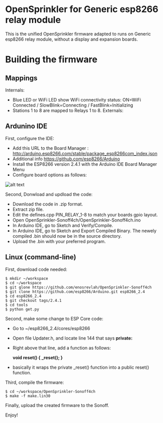 # **OpenSprinkler for Generic esp8266 relay module**

This is the unified OpenSprinkler firmware adapted to runs on Generic esp8266 relay module, without a display and expansion boards.


# Building the firmware

## Mappings

Internals:
  - Blue LED or WiFi LED show WiFi connectivity status: ON=WiFi Connected / SlowBlink=Connecting / FastBlink=Initializing
  - Stations 1 to 8 are mapped to Relays 1 to 8.
Externals:


## Ardunino IDE

First, configure the IDE:
  - Add this URL to the Board Manager : http://arduino.esp8266.com/stable/package_esp8266com_index.json
  - Additional info https://github.com/esp8266/Arduino
  - Install the ESP8266 version 2.4.1 with the Arduino IDE Board Manager Menu
  - Configure board options as follows:
  
![alt text](https://github.com/enosrevlah/OpenSprinkler-Sonoff4ch/blob/master/Settings.PNG)

Second, Donwload and updload the code:
  - Download the code in .zip format.
  - Extract zip file.
  - Edit the defines.cpp PIN_RELAY_1-8 to match your boards gpio layout.
  - Open OpenSprinkler-Sonoff4ch/OpenSprinkler-Sonoff4ch.ino
  - In Arduino IDE, go to Sketch and Verify/Compile.
  - In Arduino IDE, go to Sketch and Export Compiled Binary. The newely compiled .bin should now be in the source directory.
  - Upload the .bin with your preferred program.
  
## Linux (command-line)

First, download code needed:

    $ mkdir ~/workspace
    $ cd ~/workspace
    $ git glone https://github.com/enosrevlah/OpenSprinkler-Sonoff4ch
    $ git clone https://github.com/esp8266/Arduino.git esp8266_2.4
    $ cd esp8266_2.4
    $ git checkout tags/2.4.1
    $ cd tools
    $ python get.py

Second, make some change to ESP Core code:

  - Go to ~/esp8266_2.4/cores/esp8266
  - Open file Updater.h, and locate line 144 that says **private:**
  - Right above that line, add a function as follows:
    
      **void reset() { _reset(); }**
    
  - basically it wraps the private _reset() function into a public reset() function.  

Third, compile the firmware:

    $ cd ~/workspace/OpenSprinkler-Sonoff4ch
    $ make -f make.lin30

Finally, upload the created firmware to the Sonoff.
  
Enjoy!
